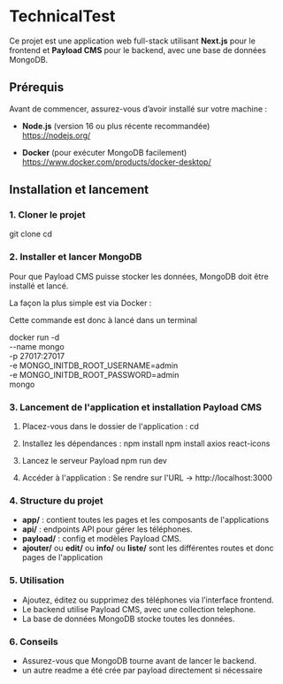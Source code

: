 # TechnicalTest

Ce projet est une application web full-stack utilisant **Next.js** pour le frontend et **Payload CMS** pour le backend, avec une base de données MongoDB.

## Prérequis

Avant de commencer, assurez-vous d’avoir installé sur votre machine :

- **Node.js** (version 16 ou plus récente recommandée)  
  https://nodejs.org/

- **Docker** (pour exécuter MongoDB facilement)  
  https://www.docker.com/products/docker-desktop/

## Installation et lancement

### 1. Cloner le projet

git clone <url-du-repo>
cd <nom-du-dossier>

### 2. Installer et lancer MongoDB

Pour que Payload CMS puisse stocker les données, MongoDB doit être installé et lancé.

La façon la plus simple est via Docker :

Cette commande est donc à lancé dans un terminal

docker run -d \
  --name mongo \
  -p 27017:27017 \
  -e MONGO_INITDB_ROOT_USERNAME=admin \
  -e MONGO_INITDB_ROOT_PASSWORD=admin \
  mongo

### 3. Lancement de l'application et installation Payload CMS

1. Placez-vous dans le dossier de l'application :
cd <manage-tel-back>

2. Installez les dépendances :
npm install
npm install axios react-icons

3. Lancez le serveur Payload
npm run dev

4. Accéder à l'application :
Se rendre sur l'URL -> http://localhost:3000

### 4. Structure du projet

- **app/** : contient toutes les pages et les composants de l'applications
- **api/** : endpoints API pour gérer les téléphones.
- **payload/** : config et modèles Payload CMS.
- **ajouter/** ou **edit/** ou **info/** ou **liste/** sont les différentes routes et donc pages de l'application

### 5. Utilisation

- Ajoutez, éditez ou supprimez des téléphones via l’interface frontend.
- Le backend utilise Payload CMS, avec une collection telephone.
- La base de données MongoDB stocke toutes les données.

### 6. Conseils 

- Assurez-vous que MongoDB tourne avant de lancer le backend.
- un autre readme a été crée par payload directement si nécessaire